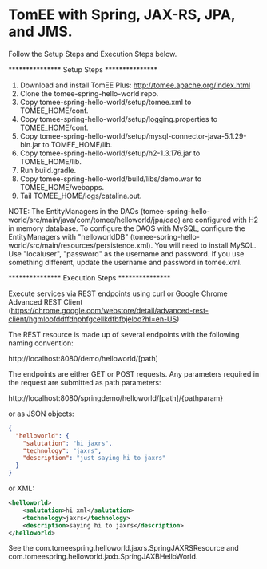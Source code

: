 # TomEE with Spring, JAX-RS, JPA, and JMS. 

Follow the Setup Steps and Execution Steps below.

*************** Setup Steps *************** 

1. Download and install TomEE Plus: http://tomee.apache.org/index.html
2. Clone the tomee-spring-hello-world repo.
3. Copy tomee-spring-hello-world/setup/tomee.xml to TOMEE_HOME/conf.
4. Copy tomee-spring-hello-world/setup/logging.properties to TOMEE_HOME/conf.
5. Copy tomee-spring-hello-world/setup/mysql-connector-java-5.1.29-bin.jar to TOMEE_HOME/lib.
6. Copy tomee-spring-hello-world/setup/h2-1.3.176.jar to TOMEE_HOME/lib.
7. Run build.gradle.
8. Copy tomee-spring-hello-world/build/libs/demo.war to TOMEE_HOME/webapps.
9. Tail TOMEE_HOME/logs/catalina.out.

NOTE: 
The EntityManagers in the DAOs (tomee-spring-hello-world/src/main/java/com/tomee/helloworld/jpa/dao) are configured with H2 in memory database. 
To configure the DAOS with MySQL, configure the EntityManagers with "helloworldDB" (tomee-spring-hello-world/src/main/resources/persistence.xml). 
You will need to install MySQL. Use "localuser", "password" as the username and password. If you use something different, update the username and password in tomee.xml.

*************** Execution Steps ***************

Execute services via REST endpoints using curl or Google Chrome Advanced REST Client (https://chrome.google.com/webstore/detail/advanced-rest-client/hgmloofddffdnphfgcellkdfbfbjeloo?hl=en-US)

The REST resource is made up of several endpoints with the following naming convention:

http://localhost:8080/demo/helloworld/[path]

The endpoints are either GET or POST requests. Any parameters required in the request are submitted as path parameters:

http://localhost:8080/springdemo/helloworld/[path]/{pathparam}

or as JSON objects:

```json
{
  "helloworld": {
    "salutation": "hi jaxrs",
    "technology": "jaxrs",
    "description": "just saying hi to jaxrs"
  }
}
```

or XML:

```xml
<helloworld>
	<salutation>hi xml</salutation>
	<technology>jaxrs</technology>
	<description>saying hi to jaxrs</description>
</helloworld>
```

See the com.tomeespring.helloworld.jaxrs.SpringJAXRSResource and com.tomeespring.helloworld.jaxb.SpringJAXBHelloWorld.

